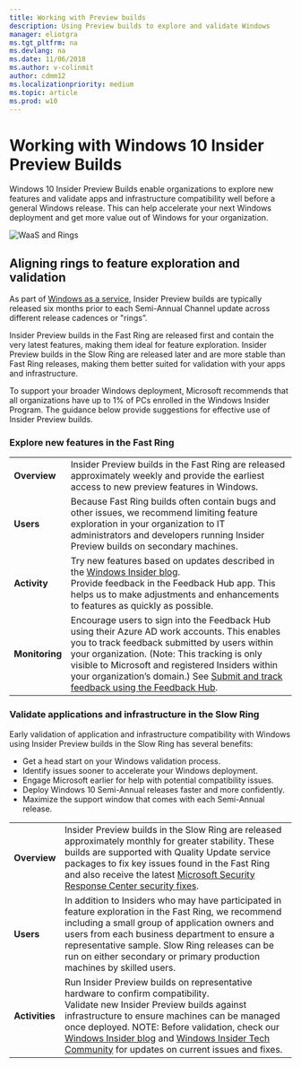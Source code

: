 ```yaml
---
title: Working with Preview builds 
description: Using Preview builds to explore and validate Windows
manager: eliotgra
ms.tgt_pltfrm: na
ms.devlang: na
ms.date: 11/06/2018
ms.author: v-colinmit
author: cdmm12
ms.localizationpriority: medium
ms.topic: article
ms.prod: w10
---
```


# Working with Windows 10 Insider Preview Builds 

Windows 10 Insider Preview Builds enable organizations to explore new features and validate apps and infrastructure compatibility well before a general Windows release. This can help accelerate your next Windows deployment and get more value out of Windows for your organization. 

![WaaS and Rings](images/trumpet2.png "ADD")

## Aligning rings to feature exploration and validation 

As part of [Windows as a service](https://docs.microsoft.com/windows/deployment/update/waas-overview), Insider Preview builds are typically released six months prior to each Semi-Annual Channel update across different release cadences or "rings”. 

Insider Preview builds in the Fast Ring are released first and contain the very latest features, making them ideal for feature exploration. Insider Preview builds in the Slow Ring are released later and are more stable than Fast Ring releases, making them better suited for validation with your apps and infrastructure. 

To support your broader Windows deployment, Microsoft recommends that all organizations have up to 1% of PCs enrolled in the Windows Insider Program. The guidance below provide suggestions for effective use of Insider Preview builds. 

### Explore new features in the Fast Ring

|   |   |
|-------|-----------|
|__Overview__|Insider Preview builds in the Fast Ring are released approximately weekly and provide the earliest access to new preview features in Windows.
|__Users__|Because Fast Ring builds often contain bugs and other issues, we recommend limiting feature exploration in your organization to IT administrators and developers running Insider Preview builds on secondary machines. 
|__Activity__| Try new features based on updates described in the [Windows Insider blog](https://blogs.windows.com/windowsexperience/tag/windows-insider-program/).<br/> Provide feedback in the Feedback Hub app. This helps us to make adjustments and enhancements to features as quickly as possible.
|__Monitoring__| Encourage users to sign into the Feedback Hub using their Azure AD work accounts. This enables you to track feedback submitted by users within your organization. (Note: This tracking is only visible to Microsoft and registered Insiders within your organization’s domain.) See [Submit and track feedback using the Feedback Hub](wip-4-biz-feedback.md).

### Validate applications and infrastructure in the Slow Ring
Early validation of application and infrastructure compatibility with Windows using Insider Preview builds in the Slow Ring has several benefits:
* Get a head start on your Windows validation process.
* Identify issues sooner to accelerate your Windows deployment.
* Engage Microsoft earlier for help with potential compatibility issues.
* Deploy Windows 10 Semi-Annual releases faster and more confidently.
* Maximize the support window that comes with each Semi-Annual release.

 |   |   |
|-------|-----------|
|__Overview__|Insider Preview builds in the Slow Ring are released approximately monthly for greater stability. These builds are supported with Quality Update service packages to fix key issues found in the Fast Ring and also receive the latest [Microsoft Security Response Center security fixes](https://msrc-blog.microsoft.com/category/msrc/). 
|__Users__|In addition to Insiders who may have participated in feature exploration in the Fast Ring, we recommend including a small group of application owners and users from each business department to ensure a representative sample. Slow Ring releases can be run on either secondary or primary production machines by skilled users.
|__Activities__|Run Insider Preview builds on representative hardware to confirm compatibility. <br/> Validate new Insider Preview builds against infrastructure to ensure machines can be managed once deployed. NOTE: Before validation, check our [Windows Insider blog](https://blogs.windows.com/windowsexperience/tag/windows-insider-program/) and [Windows Insider Tech Community](https://techcommunity.microsoft.com/t5/Windows-Insider-Program/bd-p/WindowsInsiderProgram) for updates on current issues and fixes. 
 







